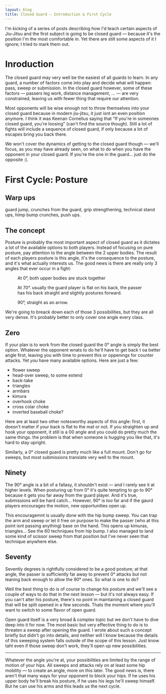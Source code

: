 ```yaml
---
layout: blog
title: Closed Guard — Introduction & First Cycle
---
```

I'm kicking of a series of posts describing how I'd teach certain aspects of Jiu-Jitsu and the first subject is going to be closed guard — because it's the position I'm the most comfortable in. Yet there are still some aspects of it I ignore; I tried to mark them out.

# Inroduction

The closed guard may very well be the easiest of all guards to learn. In any guard, a number of factors come into play and decide what will happen: pass, sweep or submission. In the closed guard however, some of these factors — passers leg work, distance management, … — are very constrained, leaving us with fewer thing that require our attention.

Most opponents will be wise enough not to throw themselves into your closed guard because in modern jiu-jitsu, it just isnt an even position anymore. I think it was Keenan Cornelius saying that “If you're in someones closed guard, you're loosing” (can't find the source though). Still a lot of fights will include a sequence of closed guard, if only because a lot of escapes bring you back there.

We won't cover the dynamics of getting to the closed guard though — we'll focus, as you may have already seen, on what to do when you have the opponent in your closed guard. If you're the one in the guard… just do the opposite :).

# First Cycle: Posture

## Warp ups

guard jump, crunches from the guard, grip strengthening, technical stand ups, himp bump crunches, push ups.

## The concept

Posture is probably the most important aspect of closed guard as it dictates a lot of the available options to both players. Instead of focusing on pure posture, pay attention to the angle between the 2 upper bodies. The result of each players posture is this angle, it's the consequence to the posture, and it's what actually interests us. The good news is there are really only 3 angles that ever occur in a fight:

<figure>
	<figcaption>
		At 0°, both upper bodies are stuck together
	</figcaption>
</figure>

<figure>
	<figcaption>
		At 70°. usually the guard player is flat on his back, the passer has his back straight and slightly postures forward.
	</figcaption>
</figure>

<figure>
	<figcaption>
		90°, straight as an arrow.
	</figcaption>
</figure>

We're going to breack down each of those 3 possibilities, but they are all very dense. It's probably better to only cover one angle every class.

## Zero

If your plan is to work from the closed guard the 0° angle is simply the best option. Whatever the opponent wnats to do he'll have to get back t oa better angle first, leaving you with time to prevent this or oppenings for counter attacks. Yet *you* have many available options. Here are just a few:

- flower sweep
- head-over sweep, to some extend
- back-take
- triangles
- armbars
- kimura
- overhook choke
- cross colar choke
- inverted baseball choke?

Here are at least two other notesworthy aspects of this angle: first, it doesn't matter if your back is flat to the mat or not. If you straighten up and hook your opponent, it still is a 00 angle and you could do pretty much the same things. the problem is that when someone is hugging you like that, it's hard to stay upright.

Similarly, a 0° closed guard is pretty much like a full mount. Don't go for sweeps, but most submissions translate very well to the mount.


## Ninety

The 90° angle is a bit of a fallasy, it shouldn't exist — and I rarely see it at higher levels. When posturing up from 0° it's quite tempting to go to 90° because it gets you far away from the guard player. And it's true, submissions will be hard catch… However, 90° is *too* far and if the gaurd players encourages the motion, new opportunities open up.

This encouragemnt is usually done with the hip bump sweep. You can trap the arm and sweep or let it free on purpose to make the passer (who at this point isnt passing anything) base on the hand. This opens up kimuras, triangles... See the 60 techniques from hip bump. I also managed to land some kind of scissor sweep from that position but I've never seen that technique anywhere else.


## Seventy

Sevently degrees is rightfully considered to be a good posture; at that angle, the passer is sufficiently far away to prevent 0° attacks but not leaning back enough to allow the 90° ones. So what is one to do?

Well the best thing to do is of course to change his posture and we'll see a couple of ways to do that in the next lesson — but it's not always easy. If you can't alter his posture, there's no point in maintaining a closed guard that will be split opened in a few seconds. Thats the moment where you'll want to switch to some flavor of open guard.

Open guard itself is a very broad & complex topic but we don't have to dive deep into it for now. The most basic but very effective thing to do is to threaten a sweep after opening the guard. I wrote about such a concept briefly but didn't go into details, and neither will I know because the details of this sweeping system falls outside of the scope of this lesson. Just know taht even if those sweep don't work, they'll open up new possibilities.

***

Whatever the angle you're at, your possibilities are limited by the range of motion of your hips. All sweeps and attacks rely on at least some hip mobility — to create an angle, more on this later. The good news is, there aren't that many ways for your opponent to block your hips. If he uses his upper body he'll break his posture, if he uses his legs he'll sweep himself. But he can use his arms and this leads us the next cycle.